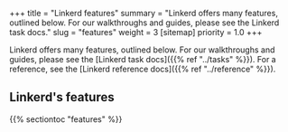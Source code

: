 +++
title = "Linkerd features"
summary = "Linkerd offers many features, outlined below. For our walkthroughs and guides, please see the Linkerd task docs."
slug = "features"
weight = 3
[sitemap]
  priority = 1.0
+++

Linkerd offers many features, outlined below. For our walkthroughs and guides,
please see the [Linkerd task docs]({{% ref "../tasks" %}}). For a reference,
see the [Linkerd reference docs]({{% ref "../reference" %}}).

## Linkerd's features

{{% sectiontoc "features" %}}
